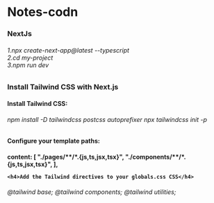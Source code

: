 # Notes-codn


<h3>NextJs </h3>
<h6>1.npx create-next-app@latest --typescript <br>
2.cd my-project <br>
3.npm run dev</h6> 


<h3>Install Tailwind CSS with Next.js</h3>

<h4>Install Tailwind CSS:</h4>

<h6>npm install -D tailwindcss postcss autoprefixer
    npx tailwindcss init -p</h6>

<h4>Configure your template paths:<h4>
content: [
    "./pages/**/*.{js,ts,jsx,tsx}",
    "./components/**/*.{js,ts,jsx,tsx}",
  ],

    <h4>Add the Tailwind directives to your globals.css CSS</h4>
    
 <h6>@tailwind base;
@tailwind components;
@tailwind utilities; <h6>
